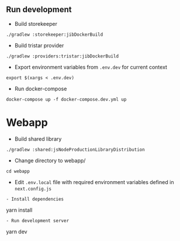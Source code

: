 ## Run development

- Build storekeeper
```shell
./gradlew :storekeeper:jibDockerBuild
```
- Build tristar provider
```shell
./gradlew :providers:tristar:jibDockerBuild
```
- Export environment variables from `.env.dev` for current context
```shell
export $(xargs < .env.dev)
```
- Run docker-compose
```shell
docker-compose up -f docker-compose.dev.yml up
```


# Webapp

- Build shared library
```
./gradlew :shared:jsNodeProductionLibraryDistribution
```
- Change directory to webapp/
```
cd webapp
```
- Edit `.env.local` file with required environment variables defined in `next.config.js`
```
- Install dependencies
```
yarn install
```
- Run development server
```
yarn dev
```